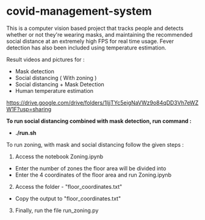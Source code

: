# covid-management-system
This is a computer vision based project that tracks people and detects whether or not they're wearing masks, and maintaining the recommended social distance at an extremely high FPS for real time usage. Fever detection has also been included using temperature estimation.

Result videos and pictures for :
- Mask detection
- Social distancing ( With zoning )
- Social distancing + Mask Detection 
- Human temperature estimation

https://drive.google.com/drive/folders/1ljjTYc5eigNaVWz9o84qDD3Vh7eWZW1F?usp=sharing


**To run social distancing combined with mask detection, run command :** 
- **./run.sh**

To run zoning, with mask and social distancing follow the given steps : 
1) Access the notebook Zoning.ipynb 
  - Enter the number of zones the floor area will be divided into
  - Enter the 4 coordinates of the floor area and run Zoning.ipynb
2) Access the folder - "floor_coordinates.txt"
  - Copy the output to "floor_coordinates.txt"
3) Finally, run the file run_zoning.py



